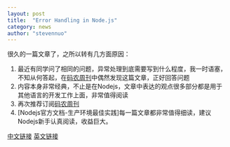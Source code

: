 ```yaml
---
layout: post
title:  "Error Handling in Node.js"
category: news
author: "stevennuo"
---
```


很久的一篇文章了，之所以转有几方面原因：
1. 最近有同学问了相同的问题，异常处理到底需要写到什么程度，我一时语塞，不知从何答起，在[码农周刊](http://weekly.manong.io/)中偶然发现这篇文章，正好回答问题
2. 内容本身非常经典，不止是在Nodejs，文章中表达的观点很多部分都是用于其他语言的开发工作上面，非常值得阅读
3. 再次推荐订阅[码农周刊](http://weekly.manong.io/)
4. [Nodejs官方文档-生产环境最佳实践]每一篇文章都非常值得细读，建议Nodejs新手认真阅读，收益巨大。

[中文链接](http://code.oneapm.com/nodejs/2015/04/13/nodejs-errorhandling/)
[英文链接](https://www.joyent.com/developers/node/design/errors)
